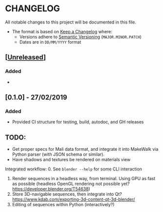 # CHANGELOG
All notable changes to this project will be documented in this file.

* The format is based on [Keep a Changelog](https://keepachangelog.com/en/1.0.0/) where:
  - Versions adhere to [Semantic Versioning](https://semver.org/spec/v2.0.0.html) (`MAJOR.MINOR.PATCH`)
  - Dates are in `DD/MM/YYYY` format





## [[Unreleased](https://github.com/andres-fr/human-renderer/compare/0.1.0...HEAD)]

### Added
- 

## [0.1.0] - 27/02/2019

### Added
- Provided CI structure for testing, build, autodoc, and GH releases


## TODO:

- Get proper specs for Mali data format, and integrate it into MakeWalk via Python parser (with JSON schema or similar).
- Have shadows and textures be rendered on materials view

Integrated workflow:
   0. See `blender --help` for some CLI interaction
   1. Render sequences in a headless way, from terminal. Using GPU as fast as possible (headless OpenGL rendering not possible yet? https://developer.blender.org/T54638)
   2. Store 3D-navigable sequences, then integrate into Qt? https://www.kdab.com/exporting-3d-content-qt-3d-blender/
   3. Editing of sequences within Python (interactively?)

